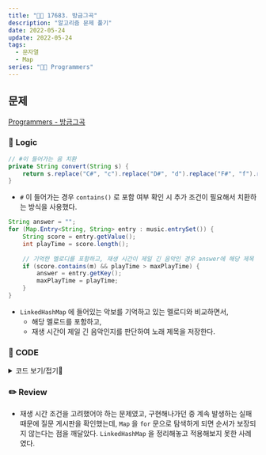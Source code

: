 ```yaml
---
title: "👩‍💻 17683. 방금그곡"
description: "알고리즘 문제 풀기"
date: 2022-05-24
update: 2022-05-24
tags:
  - 문자열
  - Map
series: "👩‍💻 Programmers"
---
```


## 문제
[Programmers - 방금그곡](https://programmers.co.kr/learn/courses/30/lessons/17683)

### 📍 **Logic**

```java
// #이 들어가는 음 치환
private String convert(String s) {
    return s.replace("C#", "c").replace("D#", "d").replace("F#", "f").replace("G#", "g").replace("A#", "a");
}
```
- `#` 이 들어가는 경우 `contains()` 로 포함 여부 확인 시 추가 조건이 필요해서 치환하는 방식을 사용했다.

```java
String answer = "";
for (Map.Entry<String, String> entry : music.entrySet()) {
    String score = entry.getValue();
    int playTime = score.length();
    
    // 기억한 멜로디를 포함하고, 재생 시간이 제일 긴 음악인 경우 answer에 해당 제목 저장
    if (score.contains(m) && playTime > maxPlayTime) {
        answer = entry.getKey();
        maxPlayTime = playTime;
    }
}
```
- `LinkedHashMap` 에 들어있는 악보를 기억하고 있는 멜로디와 비교하면서,
  - 해당 멜로드를 포함하고,
  - 재생 시간이 제일 긴 음악인지를 판단하여 노래 제목을 저장한다.

### 📄 **CODE**

<details>
  <summary>코드 보기/접기💫</summary>
    <div markdown="1">

	import java.util.*;

    class JustNowMusic {
        // Map의 순서 보장을 위해 LinkedHashMap 사용
        LinkedHashMap<String, String> music;

        public JustNowMusic(String[] musicinfos) {
            music = new LinkedHashMap<>();

            for (String mi : musicinfos) initMusic(mi);
        }

        private void initMusic(String mi) {
            String[] info = mi.split(",");

            int runTime = parsing(info[0], info[1]);

            StringBuilder score = new StringBuilder();

            info[3] = convert(info[3]);
            
            // 재생 시간만큼 악보 반복
            for (int i = 0, idx = 0; i < runTime; i++) {
                if (i % info[3].length() == 0) idx = 0;
                score.append(info[3].charAt(idx));
                idx++;
            }

            // 제목과 악보를 Map에 저장
            music.put(info[2], score.toString());
        }
        
        // #이 들어가는 음 치환
        private String convert(String s) {
            return s.replace("C#", "c").replace("D#", "d").replace("F#", "f").replace("G#", "g").replace("A#", "a");
        }

        private int parsing(String info1, String info2) {
            int startTime = getTime(info1);
            int endTime = getTime(info2);

            return endTime - startTime;
        }

        private int getTime(String info) {
            String[] time = info.split(":");
            int hour = Integer.parseInt(time[0]);
            int min = Integer.parseInt(time[1]);
            
            return hour * 60 + min;
        }

        public String findMusic(String m) {
            m = convert(m);
            int maxPlayTime = -1;
            
            String answer = "";
            for (Map.Entry<String, String> entry : music.entrySet()) {
                String score = entry.getValue();
                int playTime = score.length();
                
                // 기억한 멜로디를 포함하고, 재생 시간이 제일 긴 음악인 경우 answer에 해당 제목 저장
                if (score.contains(m) && playTime > maxPlayTime) {
                    answer = entry.getKey();
                    maxPlayTime = playTime;
                }
            }

            return maxPlayTime == -1? "(None)" : answer;
        }
    }

    class Solution {
        public String solution(String m, String[] musicinfos) {
            JustNowMusic jnm = new JustNowMusic(musicinfos);
            
            return jnm.findMusic(m);
        }
    }
  	</div>
</details>

### ✏️ **Review**
- 재생 시간 조건을 고려했어야 하는 문제였고, 구현해나가던 중 계속 발생하는 실패때문에 질문 게시판을 확인했는데, `Map` 을 `for` 문으로 탐색하게 되면 순서가 보장되지 않는다는 점을 깨달았다. `LinkedHashMap` 을 정리해놓고 적용해보지 못한 사례였다.